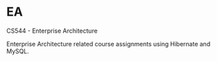 # EA
CS544 - Enterprise Architecture

Enterprise Architecture related course assignments using Hibernate and MySQL. 
